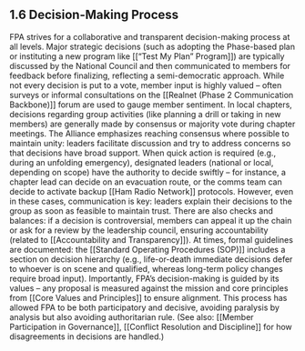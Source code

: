 ## 1.6 Decision-Making Process

  

FPA strives for a collaborative and transparent decision-making process at all levels. Major strategic decisions (such as adopting the Phase-based plan or instituting a new program like [[“Test My Plan” Program]]) are typically discussed by the National Council and then communicated to members for feedback before finalizing, reflecting a semi-democratic approach. While not every decision is put to a vote, member input is highly valued – often surveys or informal consultations on the [[Realnet (Phase 2 Communication Backbone)]] forum are used to gauge member sentiment. In local chapters, decisions regarding group activities (like planning a drill or taking in new members) are generally made by consensus or majority vote during chapter meetings. The Alliance emphasizes reaching consensus where possible to maintain unity: leaders facilitate discussion and try to address concerns so that decisions have broad support. When quick action is required (e.g., during an unfolding emergency), designated leaders (national or local, depending on scope) have the authority to decide swiftly – for instance, a chapter lead can decide on an evacuation route, or the comms team can decide to activate backup [[Ham Radio Network]] protocols. However, even in these cases, communication is key: leaders explain their decisions to the group as soon as feasible to maintain trust. There are also checks and balances: if a decision is controversial, members can appeal it up the chain or ask for a review by the leadership council, ensuring accountability (related to [[Accountability and Transparency]]). At times, formal guidelines are documented: the [[Standard Operating Procedures (SOP)]] includes a section on decision hierarchy (e.g., life-or-death immediate decisions defer to whoever is on scene and qualified, whereas long-term policy changes require broad input). Importantly, FPA’s decision-making is guided by its values – any proposal is measured against the mission and core principles from [[Core Values and Principles]] to ensure alignment. This process has allowed FPA to be both participatory and decisive, avoiding paralysis by analysis but also avoiding authoritarian rule. (See also: [[Member Participation in Governance]], [[Conflict Resolution and Discipline]] for how disagreements in decisions are handled.)